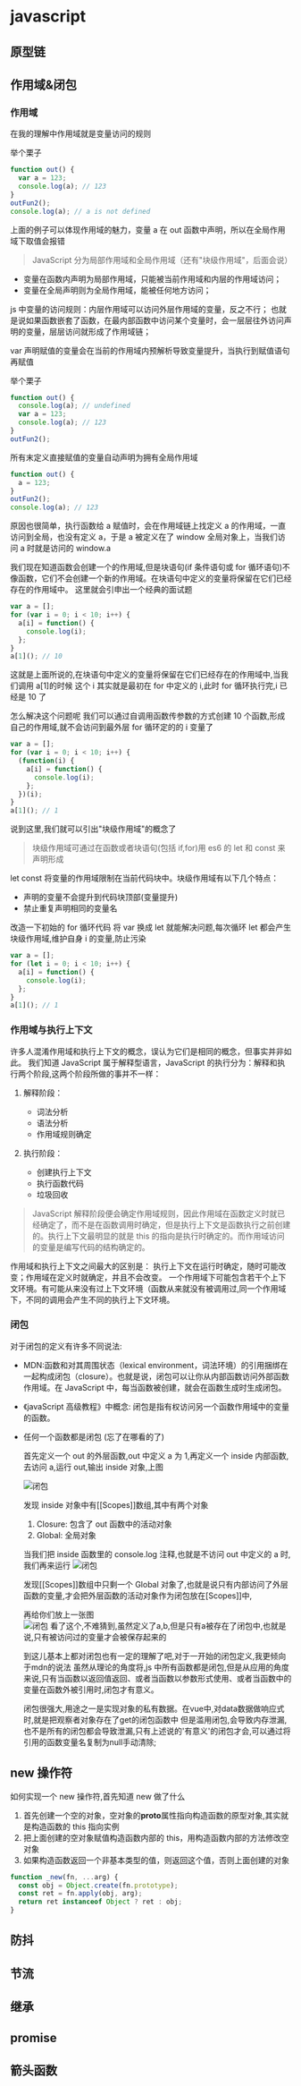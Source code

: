 # javascript

## 原型链

## 作用域&闭包

### 作用域

在我的理解中作用域就是变量访问的规则

举个栗子

```js
function out() {
  var a = 123;
  console.log(a); // 123
}
outFun2();
console.log(a); // a is not defined
```

上面的例子可以体现作用域的魅力，变量 a 在 out 函数中声明，所以在全局作用域下取值会报错

> JavaScript 分为局部作用域和全局作用域（还有"块级作用域"，后面会说）

- 变量在函数内声明为局部作用域，只能被当前作用域和内层的作用域访问；
- 变量在全局声明则为全局作用域，能被任何地方访问；

js 中变量的访问规则：内层作用域可以访问外层作用域的变量，反之不行；
也就是说如果函数嵌套了函数，在最内部函数中访问某个变量时，会一层层往外访问声明的变量，层层访问就形成了作用域链；

var 声明赋值的变量会在当前的作用域内预解析导致变量提升，当执行到赋值语句再赋值

举个栗子

```js
function out() {
  console.log(a); // undefined
  var a = 123;
  console.log(a); // 123
}
outFun2();
```

所有末定义直接赋值的变量自动声明为拥有全局作用域

```js
function out() {
  a = 123;
}
outFun2();
console.log(a); // 123
```

原因也很简单，执行函数给 a 赋值时，会在作用域链上找定义 a 的作用域，一直访问到全局，也没有定义 a，于是 a 被定义在了 window 全局对象上，当我们访问 a 时就是访问的 window.a

我们现在知道函数会创建一个的作用域,但是块语句(if 条件语句或 for 循环语句)不像函数，它们不会创建一个新的作用域。在块语句中定义的变量将保留在它们已经存在的作用域中。
这里就会引申出一个经典的面试题

```js
var a = [];
for (var i = 0; i < 10; i++) {
  a[i] = function() {
    console.log(i);
  };
}
a[1](); // 10
```

这就是上面所说的,在块语句中定义的变量将保留在它们已经存在的作用域中,当我们调用 a[1]的时候 这个 i 其实就是最初在 for 中定义的 i,此时 for 循环执行完,i 已经是 10 了

怎么解决这个问题呢 我们可以通过自调用函数传参数的方式创建 10 个函数,形成自己的作用域,就不会访问到最外层 for 循环定的的 i 变量了

```js
var a = [];
for (var i = 0; i < 10; i++) {
  (function(i) {
    a[i] = function() {
      console.log(i);
    };
  })(i);
}
a[1](); // 1
```

说到这里,我们就可以引出"块级作用域"的概念了

> 块级作用域可通过在函数或者块语句(包括 if,for)用 es6 的 let 和 const 来声明形成

let const 将变量的作用域限制在当前代码块中。块级作用域有以下几个特点：

- 声明的变量不会提升到代码块顶部(变量提升)
- 禁止重复声明相同的变量名

改造一下初始的 for 循环代码 将 var 换成 let 就能解决问题,每次循环 let 都会产生块级作用域,维护自身 i 的变量,防止污染

```js
var a = [];
for (let i = 0; i < 10; i++) {
  a[i] = function() {
    console.log(i);
  };
}
a[1](); // 1
```

### 作用域与执行上下文

许多人混淆作用域和执行上下文的概念，误认为它们是相同的概念，但事实并非如此。
我们知道 JavaScript 属于解释型语言，JavaScript 的执行分为：解释和执行两个阶段,这两个阶段所做的事并不一样：

1. 解释阶段：

   - 词法分析
   - 语法分析
   - 作用域规则确定

2. 执行阶段：

   - 创建执行上下文
   - 执行函数代码
   - 垃圾回收

> JavaScript 解释阶段便会确定作用域规则，因此作用域在函数定义时就已经确定了，而不是在函数调用时确定，但是执行上下文是函数执行之前创建的。执行上下文最明显的就是 this 的指向是执行时确定的。而作用域访问的变量是编写代码的结构确定的。

作用域和执行上下文之间最大的区别是：
执行上下文在运行时确定，随时可能改变；作用域在定义时就确定，并且不会改变。
一个作用域下可能包含若干个上下文环境。有可能从来没有过上下文环境（函数从来就没有被调用过,同一个作用域下，不同的调用会产生不同的执行上下文环境。

### 闭包

对于闭包的定义有许多不同说法:

- MDN:函数和对其周围状态（lexical environment，词法环境）的引用捆绑在一起构成闭包（closure）。也就是说，闭包可以让你从内部函数访问外部函数作用域。在 JavaScript 中，每当函数被创建，就会在函数生成时生成闭包。

- 《javaScript 高级教程》中概念: 闭包是指有权访问另一个函数作用域中的变量的函数。

- 任何一个函数都是闭包 (忘了在哪看的了)

  首先定义一个 out 的外层函数,out 中定义 a 为 1,再定义一个 inside 内部函数,去访问 a,运行 out,输出 inside 对象,上图

  ![闭包](../asserts/closure2.jpg)

  发现 inside 对象中有[[Scopes]]数组,其中有两个对象
  1. Closure: 包含了 out 函数中的活动对象
  2. Global: 全局对象

  当我们把 inside 函数里的 console.log 注释,也就是不访问 out 中定义的 a 时,我们再来运行
  ![闭包](../asserts/closure1.jpg)

  发现[[Scopes]]数组中只剩一个 Global 对象了,也就是说只有内部访问了外层函数的变量,才会把外层函数的活动对象作为闭包放在[Scopes]]中,

  再给你们放上一张图  
  ![闭包](../asserts/closure4.jpg)
  看了这个,不难猜到,虽然定义了a,b,但是只有a被存在了闭包中,也就是说,只有被访问过的变量才会被保存起来的

  到这儿基本上都对闭包也有一定的理解了吧,对于一开始的闭包定义,我更倾向于mdn的说法
  虽然从理论的角度将,js 中所有函数都是闭包,但是从应用的角度来说,只有当函数以返回值返回、或者当函数以参数形式使用、或者当函数中的变量在函数外被引用时,闭包才有意义。

  闭包很强大,用途之一是实现对象的私有数据。在vue中,对data数据做响应式时,就是把观察者对象存在了get的闭包函数中
  但是滥用闭包,会导致内存泄漏,也不是所有的闭包都会导致泄漏,只有上述说的'有意义'的闭包才会,可以通过将引用的函数变量名复制为null手动清除;

## new 操作符

如何实现一个 new 操作符,首先知道 new 做了什么

1. 首先创建一个空的对象，空对象的**proto**属性指向构造函数的原型对象,其实就是构造函数的 this 指向实例
2. 把上面创建的空对象赋值构造函数内部的 this，用构造函数内部的方法修改空对象
3. 如果构造函数返回一个非基本类型的值，则返回这个值，否则上面创建的对象

```js
function _new(fn, ...arg) {
  const obj = Object.create(fn.prototype);
  const ret = fn.apply(obj, arg);
  return ret instanceof Object ? ret : obj;
}
```

## 防抖

## 节流

## 继承

## promise

## 箭头函数
